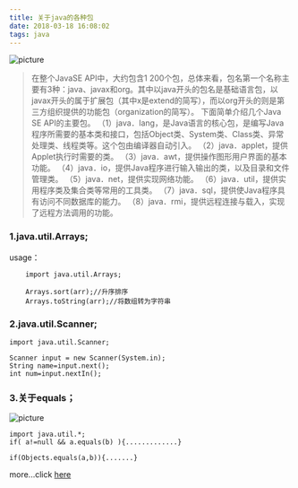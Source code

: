 ```yaml
---
title: 关于java的各种包
date: 2018-03-18 16:08:02
tags: java
---
```

![picture](https://app.yinxiang.com/shard/s66/res/b54e0615-29f3-41f6-862e-1988e5fa0b89 "picture")
<!--more-->
>在整个JavaSE API中，大约包含1 200个包，总体来看，包名第一个名称主要有3种：java、javax和org。其中以java开头的包名是基础语言包，以javax开头的属于扩展包（其中x是extend的简写），而以org开头的则是第三方组织提供的功能包（organization的简写）。
下面简单介绍几个Java SE API的主要包。
（1）java．lang，是Java语言的核心包，是编写Java程序所需要的基本类和接口，包括Object类、System类、Class类、异常处理类、线程类等。这个包由编译器自动引入。
（2）java．applet，提供Applet执行时需要的类。
（3）java．awt，提供操作图形用户界面的基本功能。
（4）java．io，提供Java程序进行输入输出的类，以及目录和文件管理类。
（5）java．net，提供实现网络功能。
（6）java．util，提供实用程序类及集合类等常用的工具类。
（7）java．sql，提供使Java程序具有访问不同数据库的能力。
（8）java．rmi，提供远程连接与载入，实现了远程方法调用的功能。

### 1.java.util.Arrays;
usage：
```
    import java.util.Arrays;
	
    Arrays.sort(arr);//升序排序
    Arrays.toString(arr);//将数组转为字符串
```
### 2.java.util.Scanner;
```
import java.util.Scanner;

Scanner input = new Scanner(System.in);
String name=input.next();
int num=input.nextIn();
```
### 3.关于equals；
![picture](https://app.yinxiang.com/shard/s66/res/b54e0615-29f3-41f6-862e-1988e5fa0b89 "picture")
```
import java.util.*;
if( a!=null && a.equals(b) ){.............}

if(Objects.equals(a,b)){.......}

```
more...click <a href="https://docs.oracle.com/javase/9/index.html">here</a>



